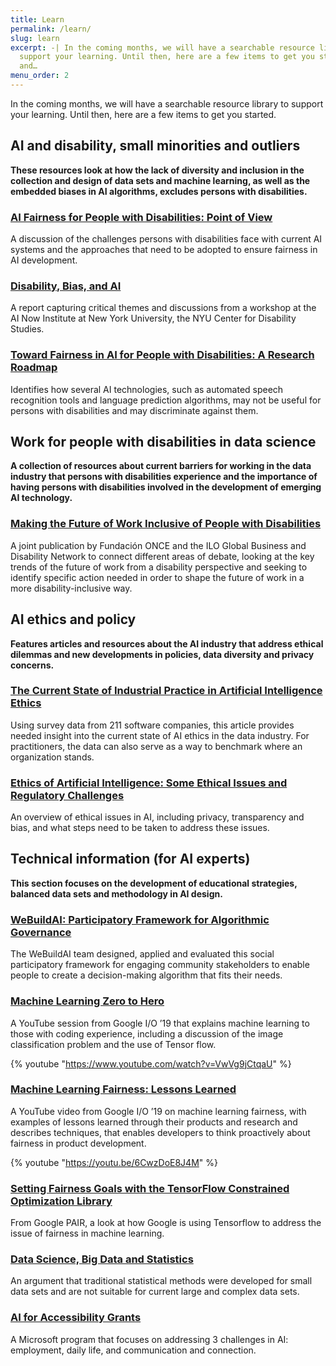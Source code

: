 ```yaml
---
title: Learn
permalink: /learn/
slug: learn
excerpt: -| In the coming months, we will have a searchable resource library to
  support your learning. Until then, here are a few items to get you started. AI
  and…
menu_order: 2
---
```

In the coming months, we will have a searchable resource library to support your learning. Until then, here are a few items to get you started.

## AI and disability, small minorities and outliers

**These resources look at how the lack of diversity and inclusion in the collection and design of data sets and machine learning, as well as the embedded biases in AI algorithms, excludes persons with disabilities.** 

### **[AI Fairness for People with Disabilities: Point of View](/uploads/AI-Fairness-for-People-with-Disabilities_Point-of-View.pdf)**

A discussion of the challenges persons with disabilities face with current AI systems and the approaches that need to be adopted to ensure fairness in AI development.

### **[Disability, Bias, and AI](/uploads/Disability-bias-AI.pdf)**

A report capturing critical themes and discussions from a workshop at the AI Now Institute at New York University, the NYU Center for Disability Studies.

### [Toward Fairness in AI for People with Disabilities: A Research Roadmap](/uploads/Toward-Fairness-in-AI-for-People-with-Disabilities-A-Research-Roadmap-.pdf)

Identifies how several AI technologies, such as automated speech recognition tools and language prediction algorithms, may not be useful for persons with disabilities and may discriminate against them.

## Work for people with disabilities in data science

**A collection of resources about current barriers for working in the data industry that persons with disabilities experience and the importance of having persons with disabilities involved in the development of emerging AI technology.** 

### [Making the Future of Work Inclusive of People with Disabilities](/uploads/Making-the-future-of-work-inclusive-of-people-with-disabilities.pdf)

A joint publication by Fundación ONCE and the ILO Global Business and Disability Network to connect different areas of debate, looking at the key trends of the future of work from a disability perspective and seeking to identify specific action needed in order to shape the future of work in a more disability-inclusive way.

## AI ethics and policy

**Features articles and resources about the AI industry that address ethical dilemmas and new developments in policies, data diversity and privacy concerns.** 

### **[The Current State of Industrial Practice in Artificial Intelligence Ethics](/uploads/The-Current-State-of-Industrial-Practice-in-Artificial-Intelligence-Ethics.pdf)**

Using survey data from 211 software companies, this article provides needed insight into the current state of AI ethics in the data industry. For practitioners, the data can also serve as a way to benchmark where an organization stands.

### [Ethics of Artificial Intelligence: Some Ethical Issues and Regulatory Challenges](/uploads/Ethics-of-artificial-intelligence_Some-ethical-issues-and-regulatory-challenges-tagged.pdf)

An overview of ethical issues in AI, including privacy, transparency and bias, and what steps need to be taken to address these issues.

## Technical information (for AI experts)

**This section focuses on the development of educational strategies, balanced data sets and methodology in AI design.** 

### [WeBuildAI: Participatory Framework for Algorithmic Governance](/uploads/WeBuildAI_Participatory-Framework-for-Algorithmic-Governance-tagged.pdf)

The WeBuildAI team designed, applied and evaluated this social participatory framework for engaging community stakeholders to enable people to create a decision-making algorithm that fits their needs.

### [Machine Learning Zero to Hero](https://www.youtube.com/watch?v=VwVg9jCtqaU)

A YouTube session from Google I/O ’19 that explains machine learning to those with coding experience, including a discussion of the image classification problem and the use of Tensor flow.

{% youtube "https://www.youtube.com/watch?v=VwVg9jCtqaU" %}

### [Machine Learning Fairness: Lessons Learned](https://www.youtube.com/watch?v=6CwzDoE8J4M)

A YouTube video from Google I/O ’19 on machine learning fairness, with examples of lessons learned through their products and research and describes techniques, that enables developers to think proactively about fairness in product development.

{% youtube "https://youtu.be/6CwzDoE8J4M" %}

### [Setting Fairness Goals with the TensorFlow Constrained Optimization Library](https://ai.googleblog.com/2020/02/setting-fairness-goals-with-tensorflow.html)

From Google PAIR, a look at how Google is using Tensorflow to address the issue of fairness in machine learning.

### [Data Science, Big Data and Statistics](/uploads/Data-Science-Big-Data-And-Statistic-tagged.pdf)

An argument that traditional statistical methods were developed for small data sets and are not suitable for current large and complex data sets.

### [AI for Accessibility Grants](https://www.microsoft.com/en-us/ai/ai-for-accessibility-grants)

A Microsoft program that focuses on addressing 3 challenges in AI: employment, daily life, and communication and connection.
